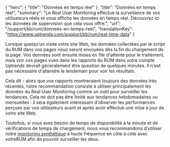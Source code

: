 {
  "hero": {
    "title": "Données en temps réel"
  },
  "title": "Données en temps réel",
  "summary": "Le Real User Monitoring effectue la surveilance de vos utilisateurs réels et vous affiche les données en temps réel. Découvrez ici les données de supervision que cela vous offre.",
  "url": "/support/kb/rum/donnees-en-temps-reel",
  "translationKey": "https://www.uptrends.com/support/kb/rum/real-time-data"
}

Lorsque quelqu'un visite votre site Web, les données collectées par le script du RUM dans vos pages nous seront envoyées dès la fin du chargement de la page. Vos données sont ensuite mises en file d'attente pour le traitement, mais voir ces pages vues dans les rapports du RUM dans votre compte Uptrends devrait généralement être question de quelques minutes. Il n'est pas nécessaire d'attendre le lendemain pour voir les résultats.

Cela dit - alors que vos rapports montreraient toujours des données très récentes, notre recommandation consiste à utiliser principalement les données du Real User Monitoring comme un outil pour surveiller les tendances. Cela ne doit pas être limité aux tendances hebdomadaires ou mensuelles : il sera également intéressant d'observer les performances perçues par vos utilisateurs avant et après avoir effectué une mise à jour de votre site Web.

Toutefois, si vous avez besoin de temps de disponibilité à la minute et de vérifications de temps de chargement, nous vous recommandons d'utiliser notre [monitoring synthétique](/support/kb/surveillance-synthetique/uptime-monitoring/http-et-https) à haute fréquence en côte à côte avec  votreRUM afin de pouvoir surveiller les deux.
